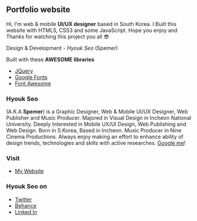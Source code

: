 ## Portfolio website  
Hi, I'm web & mobile __UI/UX designer__ based in South Korea. I Built this website with HTML5, CSS3 and some JavaScript. Hope you enjoy and Thanks for watching this project you all 😎  
  
Design & Development - *Hyouk Seo* (Spemer)  
  
Built with these __AWESOME libraries__
* [JQuery][jquery]
* [Google Fonts][googlefonts]
* [Font Awesome][fontawesome]  
  
### Hyouk Seo  
(A.K.A __Spemer__) is a Graphic Designer, Web & Mobile UI/UX Designer, Web Publisher and Music Producer. Majored in Visual Design in Incheon National University. Deeply Interested in Mobile UX/UI Design, Web Publishing and Web Design. Born in S.Korea, Based in Incheon. Music Producer in Nine Cinema Productions. Always enjoy making an effort to enhance ability of design trends, technologies and skills with active researches. [Google me][googleme]!  
  
### Visit  
* [My Website][spemer]  
  
### Hyouk Seo on  
* [Twitter][twitter]
* [Behance][behance]
* [Linked In][linkedin]  



[spemer]: https://spemer.com/
[jquery]: https://jquery.com/
[fontawesome]: http://fontawesome.io/
[googlefonts]: https://fonts.google.com/
[googleme]: https://www.google.co.kr/?gfe_rd=cr&ei=2KVsWaTjKrHz8AfP1qz4Bw&gws_rd=ssl#q=spemer

[twitter]: https://twitter.com/OfficialSpemer
[behance]: https://behance.net/spemer
[linkedin]: https://www.linkedin.com/in/hyouk-seo-0b6801122/